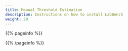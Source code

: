 ```yaml
---
title: Manual Threshold Estimation
description: Instructions on how to install LabBench
weight: 20
---
```


{{% pageinfo %}}


{{% /pageinfo %}}
